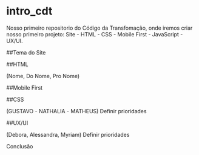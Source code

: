 # intro_cdt
Nosso primeiro repositorio do Código da Transfomação, onde iremos criar nosso primeiro projeto: Site - HTML - CSS - Mobile First - JavaScript - UX/UI.


##Tema do Site




##HTML

(Nome, Do Nome, Pro Nome)



##Mobile First




##CSS

(GUSTAVO - NATHALIA - MATHEUS)
Definir prioridades



##UX/UI

(Debora, Alessandra, Myriam)
Definir prioridades



Conclusão
